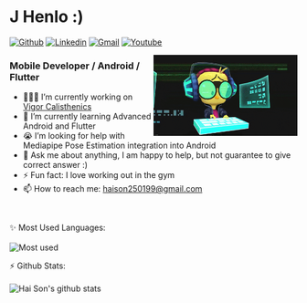 <h1 align="left">J Henlo :)</h1>

[![Github](https://img.shields.io/badge/-Github-000?style=flat&logo=Github&logoColor=white)](https://github.com/tran-haison)
[![Linkedin](https://img.shields.io/badge/-LinkedIn-blue?style=flat&logo=Linkedin&logoColor=white)](https://linkedin.com/in/tranhaison/)
[![Gmail](https://img.shields.io/badge/-Gmail-c14438?style=flat&logo=Gmail&logoColor=white)](mailto:haison250199@gmail.com)
[![Youtube](https://img.shields.io/badge/-Youtube-FF0000?style=flat&logo=Youtube&logoColor=white)](https://www.youtube.com/channel/UCHAYY-jbLERESWtTjPzn7NA)


<!-- Any image aligned to the right. Beware the width -->
<img width="50%" align="right" alt="Github" src="image.gif" />

<h3 align="left">Mobile Developer / Android / Flutter</h3>

- 👨🏽‍💻 I’m currently working on [Vigor Calisthenics](https://github.com/tran-haison/Vigor-Calisthenics)
- 🌱 I’m currently learning Advanced Android and Flutter
- 😭 I’m looking for help with Mediapipe Pose Estimation integration into Android
- 💬 Ask me about anything, I am happy to help, but not guarantee to give correct answer :)
- ⚡️ Fun fact: I love working out in the gym 
- 📫 How to reach me: haison250199@gmail.com

<br>

✨ Most Used Languages:
<br><br>
![Most used](https://github-readme-stats.vercel.app/api/top-langs/?username=tran-haison&layout=compact)

⚡ Github Stats:
<br><br>
![Hai Son's github stats](https://bad-apple-github-readme.vercel.app/api?show_bg=1&username=tran-haison)

<!---
tran-haison/tran-haison is a ✨ special ✨ repository because its `README.md` (this file) appears on your GitHub profile.
You can click the Preview link to take a look at your changes.
--->
